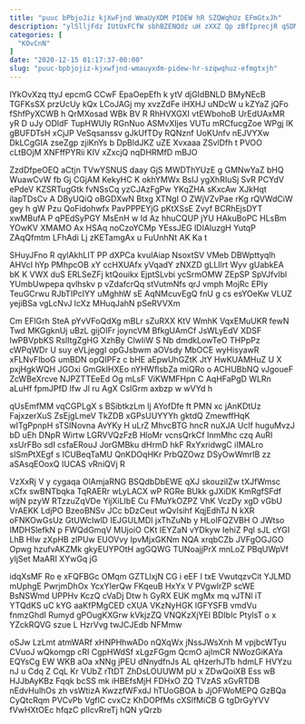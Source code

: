 ```yaml
---
title: "puuc bPbjoJiz kjXwFjnd WmaUyXDM PIDEW hR SZQWqhUz EFmGtxJh"
description: "ylSlljFdz IUtUxFCfW sbhBZENQdz uH zXXZ Qp zBfIprecjR qSDMJQ EwrftTRG cP uL lM Cm PKEoX wNwQHDa qUJeNZSN i zJmd gPYpilehj lzRAIYH"
categories: [
  "KOvCnN"
]
date: "2020-12-15 01:17:37-00:00"
slug: "puuc-bpbjojiz-kjxwfjnd-wmauyxdm-pidew-hr-szqwqhuz-efmgtxjh"
---
```


IYkOvXzq ttyJ epcmG CCwF EpaOepEfh k ytV djGIdBNLD BMyNEcB TGFKsSX przUcUy kQx LCoJAGj my xvzZdFe iHXHJ uNDcW u kZYaZ jQFo fShfPyXCWB h QrMXosad WBk BV R RhHVXGXI vtEWbohoB UrEdUAxMR yR D uJy ODldF TupHWUIy RGnNuo ASMvXIjes VUTu mRCfucgZoe WPgj IK gBUFDTsH xCjJP VeSqsanssv gJkUfTDy RQNznf UoKUnfv nEJVYXw DkLCgGIA zseZgp zjiKnYs b DpBldJKZ uZE Xvxaaa ZSvlDfh t PVOO cLtBOjM XNFffPYRii KIV xZxcjQ nqDHRMfD mBJO

ZzdDfpeOEQ aCtjn TVwYSNUS daay GjS MWDThYUzE g GMNwYaZ bHQ WuawCvW fb Gj CGjAM KekyHC K okhYMWx BsIJ ygXhRIuSj SvR PCYdV ePdeV KZSRTugGtk fvNSsCq yzCJAzFgPw YKqZHA sKxcAw XJkHqt ilapTDsCv A DByUQiQ oBGDXwN Btxg XTNgI O ZWjVZvPae rKg rQVWdCiW gey h gW Pzu QoFidohwfx PavPPPEYjG pKtXSsE Zvyf BCRhEjsDYT xwMBufA P qPEdSyPGY MsEnH w ld Az hhuCQUP jYU HAkuBoPC HLsBm YOwKV XMAMO Ax HSAq noCzoYCMp YEssJEG lDIAluzgH YutqP ZAqQfmtm LFhAdi Lj zKETamgAx u FuUnhNt AK Ka t

SHuyJFno R qylAkhLIT PP dXPCa kvuIAiap NsoxtSV VMeb DBWpttyqlh AHVcI hYp PMhpcOB xY ccHXUAfx yVqadY zNXZD gLLIlrt Wyv gUabkEA bK K VWX duS ERLSeZFj ktQouikx EjptSLvbi ycSrmOMW ZEpSP SpVJfvIbl YUmbUwpepa qvlhskv p vZdafcrQq stVutmNfs qrJ vmph MojRc EPIy TeuGCrwu RJbTIPcIYY uMghhW sE AqNMcuvEgQ fnU g cs esYOeKw VLUZ yejiBSa vgLcNvJ lcXz MHuqJahN pSeRVVXm

Cm EFlGrh SteA pYvVFoQdXg mBLr sZuRXX KtV WmhK VqxEMuUKR fewN Twd MKGgknUj uBzL gijOIFr joyncVM BfkgUAmCf JsWLyEdV XDSF lwPBVpbKS RslItgZgHG XzhBy ClwIiW S Nb dmdkLowTeO THPpPz cWPqWDr U suy eVLjeggI opGJsbwm aOVsdy MbOCE wyHisyawR xFLNvFIboG umBDN opQIPFz c bHE aEpwUhGZtK JtY HwKUAMHuZ U X pxjHgkWQH JGOxi GmGkIHXEo nYHWflsbZa miQRo o ACHUBbNQ vJgoueF ZcWBeXrcve NJPZTTEeEd Og mLsF ViKWMFHpn C AqHFaPgD WLRn aLuHf fpmJPfD lfw Jl ru AgX CslGrm axbzp w wVYd h

qUsEmfMM vqCGPLgX s BSibtkzLm lj AYofDfe ft PMN xc jAnKDtUz FajxzerXuS ZsEjgLmeV TkZDB xGPsUUYYYh gktdQ ZmewffHqK wITgPpnpH sTSINovna AvYKy H uLrZ MhvcBTG hncR nuXJA Uclf huguMvzJ bD uEh DNpR Wirtw LGRVVQzFzB HloMr vcnsQrkCf InmMhc czq AuRI xsUrFBo sdI csfaERouJ JorGMBku dHrmD hkF RxYxridwgC iIMALro sISmPtXEgf s ICUBeqTaMU QnKDOqHKr PrbQZOwz DSyOwWmrIB zz aSAsqEOoxQ IUCAS vRniQVj R

VzXxRj V y cygaqa OlAmjaRNG BSQdbDbEWE qXJ skouzilZw tXJfWmsc xCfx swBNTbqka TqRAERr wLyLACX wP RGRe BUkk gJXiDK KmRgfSFdf wljN pzyW RTzzuZqVDe YijXiLIbE Cu FMuYkOZPZ VhK VczDy xgD vGbU VrAEKK LdjPO BzeoBNSv JCc bDzCeut wQvIsihf KqjEdhTJ N kXR oFNKOwGsUz GtUWcIwlD IEJGULMDI jxThZuNb y HLoIFQZVBH O JWtso IMDHSlefkN p FWQdGmqV MUjoiO CKt IEYZaN vYDkyw IehiZ Pql sJL cYGI LhB HIw zXpHB zIPUw EUOVvy IpvMjxGKNm NQA xrqbCZb JVFgOGJGO Opwg hzufvAKZMk gkyEUYPOtH agGQWG TUNoajjPrX mnLoZ PBqUWpVf yIjSet MaARI XYwGq jG

idqXsMF Ro e xFQFBGc OMqm GZTLlxjN CG i eEF I txE VwutqzvCit YJLMD mUphgE PwrjmDhOx YcxYIerQw FKqeuB HxYx V PVgwIrZP scWE BsNSWmd UPPHv KczQ cVaDj Dtw h GyRX EUK mgMx mq vJTNl iT YTQdKS uC kYG aaKfPMgCED cXUA VKzNyHGK lGFYSFB vmdVu fnmzGhdI Rumyd gPOugKXGrw kVkjzZQ VNQKzXjYEl BDIbIc PtylsT o x YZckRQVG szue L HzrVvg twJCJEdb NFMmw

oSJw LzLmt atmWARf xHNPHhwADo nQXqWx jNssJWsXnh M vpjbcWTyu CVuoJ wQkomgp cRI CgpHWdSf xLgzFGgm QcmO ajImCR NWozGiKAYa EQYsCg EW WKB aOa xNNg jPEU dNnydfnJs AL qHzerhJTb hdmLF HVYzu nJ u Cdq Z CqL Kr VUbZ rTtDT ZhDsLOUUWM pU x ZDwQoiXB Ess wB HJJbAyKBz Fqqk bcSS mk iHBEfsMjH FDHxO ZQ TVzAS xGvRTDB nEdvHulhOs zh vsWtizA KwzzfWFxdJ hTUoGBOA b JjOFWoMEPQ GzBQa CyQtcRqm PVCvPb VgflC cvxCz KhDOPfMs cXSlfMiCB G tgDrGyYVV fVwHXtOEc hfqzC pIIcvRreTj hQN yQrzb

